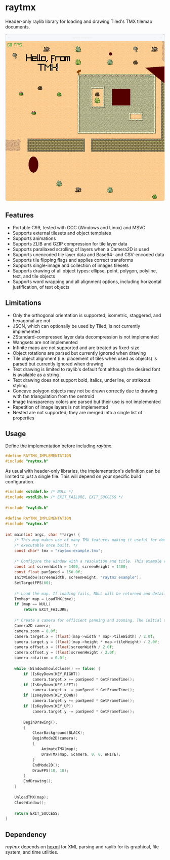 # raytmx

Header-only raylib library for loading and drawing Tiled's TMX tilemap documents. 

![example/raytmx-example.png](example/raytmx-example.png)


## Features

- Portable C99, tested with GCC (Windows and Linux) and MSVC
- Supports external tilesets and object templates
- Supports animations
- Supports ZLIB and GZIP compression for tile layer data
- Supports parallaxed scrolling of layers when a Camera2D is used
- Supports unencoded tile layer data and Base64- and CSV-encoded data
- Supports tile flipping flags and applies correct transforms
- Supports single-image and collection of images tilesets
- Supports drawing of all object types: ellipse, point, polygon, polyline, text, and tile objects
- Supports word wrapping and all alignment options, including horizontal justification, of text objects

## Limitations

- Only the orthogonal orientation is supported; isometric, staggered, and hexagonal are not
- JSON, which can optionally be used by Tiled, is not currently implemented
- ZStandard-compressed layer data decompression is not implemented
- Wangsets are not implemented
- Infinite maps are not supported and are treated as fixed-size
- Object rotations are parsed but currently ignored when drawing
- Tile object alignment (i.e. placement of tiles when used as objects) is parsed but currently ignored when drawing
- Text drawing is limited to raylib's default font although the desired font is available as a string
- Text drawing does not support bold, italics, underline, or strikeout styling
- Concave polygon objects may not be drawn correctly due to drawing with fan triangulation from the centroid
- Image transparency colors are parsed but their use is not implemented
- Repetition of image layers is not implemented
- Nested <properties> are not supported; they are merged into a single list of properties


## Usage

Define the implementation before including *raytmx*.
``` c
#define RAYTMX_IMPLEMENTATION
#include "raytmx.h"
```
As usual with header-only libraries, the implementation's definition can be limited to just a single file. This will depend on your specific build configuration.

```c
#include <stddef.h> /* NULL */
#include <stdlib.h> /* EXIT_FAILURE, EXIT_SUCCESS */

#include "raylib.h"

#define RAYTMX_IMPLEMENTATION
#include "raytmx.h"

int main(int argc, char **argv) {
    /* This map makes use of many TMX features making it useful for demonstrations. It will be adjacent to the */
    /* executable once built. */
    const char* tmx = "raytmx-example.tmx";

    /* Configure the window with a resolution and title. This example will also target 60 frames per second. */
    const int screenWidth = 1400, screenHeight = 1400;
    const float panSpeed = 150.0f;
    InitWindow(screenWidth, screenHeight, "raytmx example");
    SetTargetFPS(60);

    /* Load the map. If loading fails, NULL will be returned and details will be TraceLog()'d. */
    TmxMap* map = LoadTMX(tmx);
    if (map == NULL)
        return EXIT_FAILURE;

    /* Create a camera for efficient panning and zooming. The initial target will be the center of the map. */
    Camera2D camera;
    camera.zoom = 8.0f;
    camera.target.x = (float)(map->width * map->tileWidth) / 2.0f;
    camera.target.y = (float)(map->height * map->tileHeight) / 2.0f;
    camera.offset.x = (float)screenWidth / 2.0f;
    camera.offset.y = (float)screenHeight / 2.0f;
    camera.rotation = 0.0f;

    while (WindowShouldClose() == false) {
        if (IsKeyDown(KEY_RIGHT))
            camera.target.x += panSpeed * GetFrameTime();
        if (IsKeyDown(KEY_LEFT))
            camera.target.x -= panSpeed * GetFrameTime();
        if (IsKeyDown(KEY_DOWN))
            camera.target.y += panSpeed * GetFrameTime();
        if (IsKeyDown(KEY_UP))
            camera.target.y -= panSpeed * GetFrameTime();

        BeginDrawing();
        {
            ClearBackground(BLACK);
            BeginMode2D(camera);
            {
                AnimateTMX(map);
                DrawTMX(map, &camera, 0, 0, WHITE);
            }
            EndMode2D();
            DrawFPS(10, 10);
        }
        EndDrawing();
    }

    UnloadTMX(map);
    CloseWindow();

    return EXIT_SUCCESS;
}

```


## Dependency

*raytmx* depends on [hoxml](https://github.com/luphi/hoxml) for XML parsing and raylib for its graphical, file system, and time utilities.